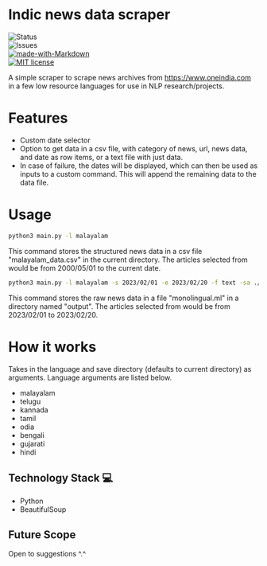 # Indic news data scraper

![Status](https://img.shields.io/badge/status-completed-yellow)<br>
![Issues](https://img.shields.io/badge/issues-0-blue)<br>
[![made-with-Markdown](https://img.shields.io/badge/Made%20with-Markdown-1f425f.svg)](http://commonmark.org)<br>
[![MIT license](https://img.shields.io/badge/License-MIT-blue.svg)](https://lbesson.mit-license.org/)<br>

A simple scraper to scrape news archives from https://www.oneindia.com in a few low resource languages for use in NLP research/projects.

# Features

- Custom date selector
- Option to get data in a csv file, with category of news, url, news data, and date as row items, or a text file with just data.
- In case of failure, the dates will be displayed, which can then be used as inputs to a custom command. This will append the remaining data to the data file.

# Usage

```bash
python3 main.py -l malayalam
```

This command stores the structured news data in a csv file "malayalam_data.csv" in the current directory. The articles selected from would be from 2000/05/01 to the current date.

```bash
python3 main.py -l malayalam -s 2023/02/01 -e 2023/02/20 -f text -sa ./output/
```

This command stores the raw news data in a file "monolingual.ml" in a directory named "output". The articles selected from would be from 2023/02/01 to 2023/02/20.

# How it works
Takes in the language and save directory (defaults to current directory) as arguments. Language arguments are listed below.
<ul>
  <li>malayalam</li>
  <li>telugu</li>
  <li>kannada</li>
  <li>tamil</li>
  <li>odia</li>
  <li>bengali</li>
  <li>gujarati</li>
  <li>hindi</li>
</ul> 

## Technology Stack 💻
- Python
- BeautifulSoup


## Future Scope

Open to suggestions ^.^